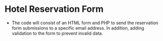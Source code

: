 ﻿# Hotel Reservation Form

* The code will consist of an HTML form and PHP to send the reservation form submissions to a specific email address. In addition, adding validation to the form to prevent invalid data.
